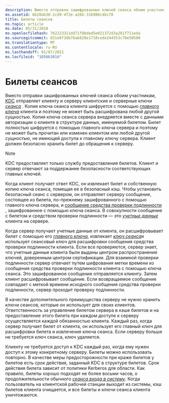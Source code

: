 ```yaml
---
description: Вместо отправки зашифрованных ключей сеанса обоим участникам, KDC отправляет клиенту и серверу клиентские и серверные ключи сеанса.
ms.assetid: 6b20ab30-2cd9-4f2e-a26b-316980c4bc78
title: Билеты сеансов
ms.topic: article
ms.date: 05/31/2018
ms.openlocfilehash: 762223311dd71f8bded5e021372d3a281f711eda
ms.sourcegitcommit: 831e8f3db78ab820e1710cede244553c70e50500
ms.translationtype: MT
ms.contentlocale: ru-RU
ms.lasthandoff: 01/07/2021
ms.locfileid: "105663016"
---
```

# <a name="session-tickets"></a>Билеты сеансов

Вместо отправки зашифрованных ключей сеанса обоим участникам, [KDC](key-distribution-center.md) отправляет клиенту и серверу клиентские и серверные ключи [*сеанса*](../secgloss/s-gly.md) . Копия ключа сеанса клиента шифруется с помощью [*главного ключа*](../secgloss/m-gly.md) клиента и поэтому не может быть расшифрована любой другой сущностью. Копия ключа сеанса сервера внедряется вместе с данными авторизации о клиенте в структуре данных, именуемой билетом. Билет полностью шифруется с помощью главного ключа сервера и поэтому не может быть прочитан или изменен клиентом или любой другой сущностью, не имеющей доступа к главному ключу сервера. Клиент должен безопасно хранить билет до обращения к серверу.

> [!Note]  
> KDC предоставляет только службу предоставления билетов. Клиент и сервер отвечают за поддержание безопасности соответствующих главных ключей.

 

Когда клиент получает ответ KDC, он извлекает билет и собственную копию ключа сеанса, помещая ее в безопасный кэш. Чтобы установить безопасный сеанс с сервером, он отправляет серверу сообщение, состоящее из билета, по-прежнему зашифрованного с помощью главного ключа сервера, и [сообщение средства проверки подлинности](authenticator-messages.md) , зашифрованное с помощью ключа сеанса. В совокупности сообщение с билетом и средством проверки подлинности — это [*учетные данные*](../secgloss/c-gly.md) клиента на сервере.

Когда сервер получает учетные данные от клиента, он расшифровывает билет с помощью его [*главного ключа*](../secgloss/m-gly.md), извлекает [*ключ сеанса*](../secgloss/s-gly.md)и использует сеансовый ключ для расшифровки сообщения средства проверки подлинности клиента. Если все проверяются, сервер знает, что учетные данные клиента были выданы центром распространения ключей, доверенным центром сертификации. Для взаимной проверки подлинности сервер отвечает путем шифрования метки времени из сообщения средства проверки подлинности клиента с помощью ключа сеанса. Это зашифрованное сообщение отправляется клиенту. Затем клиент расшифровывает сообщение. Если возвращаемое сообщение совпадает с меткой времени исходного сообщения средства проверки подлинности, сервер проходит проверку подлинности.

В качестве дополнительного преимущества серверу не нужно хранить ключи сеансов, которые он использует для своих клиентов. Ответственность за управление билетом сервера в кэше билетов и на предоставление этого билета при каждом доступе к серверу осуществляется каждой обязанностью клиента. Каждый раз, когда сервер получает билет от клиента, он использует его главный ключ для расшифровки билета и извлечения ключа сеанса. Если серверу больше не требуется ключ сеанса, ключ удаляется.

Клиенту не требуется доступ к KDC каждый раз, когда ему нужен доступ к этому конкретному серверу. Билеты можно использовать повторно. В качестве меры предосторожности при краже билетов у билетов есть срок действия, заданный KDC в структуре билетов. Срок действия билета зависит от политики Kerberos для области. Как правило, билеты хорошо подходят не более восьми часов, о продолжительности обычного [*сеанса входа в систему*](../secgloss/l-gly.md). Когда пользователь на клиентской рабочей станции выходит из системы, кэш билетов клиента очищается, и все билеты и ключи сеанса клиента уничтожаются.

 

 
